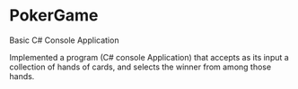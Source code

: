 # PokerGame
Basic C# Console Application

Implemented a program (C# console Application) that accepts as its input a collection of hands of cards, and selects the winner 
from among those hands.
